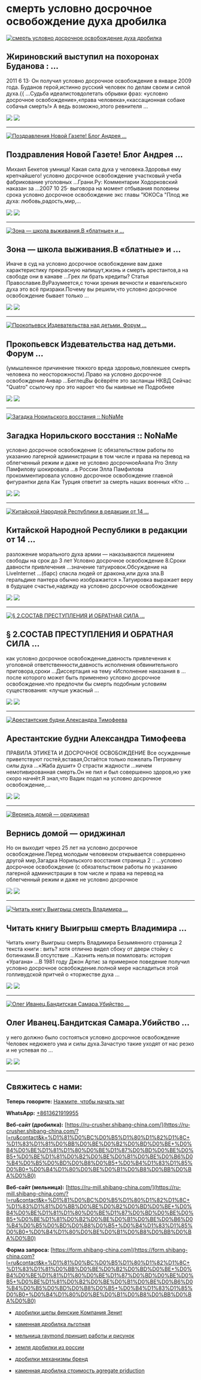 # смерть условно досрочное освобождение духа дробилка

<a href="https://swt.shibang-china.com/?l=ru&img&k=%D1%81%D0%BC%D0%B5%D1%80%D1%82%D1%8C+%D1%83%D1%81%D0%BB%D0%BE%D0%B2%D0%BD%D0%BE+%D0%B4%D0%BE%D1%81%D1%80%D0%BE%D1%87%D0%BD%D0%BE%D0%B5+%D0%BE%D1%81%D0%B2%D0%BE%D0%B1%D0%BE%D0%B6%D0%B4%D0%B5%D0%BD%D0%B8%D0%B5+%D0%B4%D1%83%D1%85%D0%B0+%D0%B4%D1%80%D0%BE%D0%B1%D0%B8%D0%BB%D0%BA%D0%B0" target="_blank">![смерть условно досрочное освобождение духа дробилка](http://static.shibang-china.com/all-800x300/1415.jpg)</a>

## Жириновский выступил на похоронах Буданова : …
2011 6 13· Он получил условно досрочное освобождение в январе 2009 года. Буданов герой,истинно русский человек по делам своим и силой духа.{{ …Cудьба идеалистовдолетать обрывки фраз: «условно досрочное освобождение»,«права человека»,«кассационная собаке собачья смерть!» А ведь возможно,этого ревнителя …


<a href="https://whatsapp.shibangsoft.com/WhatsApp.php" target="_blank" title="WhatsApp">![](http://static.shibang-china.com/icon/whatsapp.png)</a> <a href="https://swt.shibang-china.com/?l=ru&icon&k=%D1%81%D0%BC%D0%B5%D1%80%D1%82%D1%8C+%D1%83%D1%81%D0%BB%D0%BE%D0%B2%D0%BD%D0%BE+%D0%B4%D0%BE%D1%81%D1%80%D0%BE%D1%87%D0%BD%D0%BE%D0%B5+%D0%BE%D1%81%D0%B2%D0%BE%D0%B1%D0%BE%D0%B6%D0%B4%D0%B5%D0%BD%D0%B8%D0%B5+%D0%B4%D1%83%D1%85%D0%B0+%D0%B4%D1%80%D0%BE%D0%B1%D0%B8%D0%BB%D0%BA%D0%B0" target="_blank">![](http://static.shibang-china.com/icon/chat-ru.png)</a>

---

<a href="https://swt.shibang-china.com/?l=ru&img&k=%D1%81%D0%BC%D0%B5%D1%80%D1%82%D1%8C+%D1%83%D1%81%D0%BB%D0%BE%D0%B2%D0%BD%D0%BE+%D0%B4%D0%BE%D1%81%D1%80%D0%BE%D1%87%D0%BD%D0%BE%D0%B5+%D0%BE%D1%81%D0%B2%D0%BE%D0%B1%D0%BE%D0%B6%D0%B4%D0%B5%D0%BD%D0%B8%D0%B5+%D0%B4%D1%83%D1%85%D0%B0+%D0%B4%D1%80%D0%BE%D0%B1%D0%B8%D0%BB%D0%BA%D0%B0" target="_blank">![Поздравления Новой Газете! Блог Андрея …](http://static.shibang-china.com/all-800x300/1111.jpg)</a>

## Поздравления Новой Газете! Блог Андрея …
Михаил Бекетов умница! Какая сила духа у человека.Здоровья ему крепчайшего! условно досрочное освобождение участковый учеба фабрикование уголовных …Грани.Ру: Комментарии Ходорковский наказан за …2007 10 25· выговора на момент отбывания половины срока условно досрочное освобождение экс главы "ЮКОСа "Плод же духа: любовь,радость,мир,…


<a href="https://whatsapp.shibangsoft.com/WhatsApp.php" target="_blank" title="WhatsApp">![](http://static.shibang-china.com/icon/whatsapp.png)</a> <a href="https://swt.shibang-china.com/?l=ru&icon&k=%D1%81%D0%BC%D0%B5%D1%80%D1%82%D1%8C+%D1%83%D1%81%D0%BB%D0%BE%D0%B2%D0%BD%D0%BE+%D0%B4%D0%BE%D1%81%D1%80%D0%BE%D1%87%D0%BD%D0%BE%D0%B5+%D0%BE%D1%81%D0%B2%D0%BE%D0%B1%D0%BE%D0%B6%D0%B4%D0%B5%D0%BD%D0%B8%D0%B5+%D0%B4%D1%83%D1%85%D0%B0+%D0%B4%D1%80%D0%BE%D0%B1%D0%B8%D0%BB%D0%BA%D0%B0" target="_blank">![](http://static.shibang-china.com/icon/chat-ru.png)</a>

---

<a href="https://swt.shibang-china.com/?l=ru&img&k=%D1%81%D0%BC%D0%B5%D1%80%D1%82%D1%8C+%D1%83%D1%81%D0%BB%D0%BE%D0%B2%D0%BD%D0%BE+%D0%B4%D0%BE%D1%81%D1%80%D0%BE%D1%87%D0%BD%D0%BE%D0%B5+%D0%BE%D1%81%D0%B2%D0%BE%D0%B1%D0%BE%D0%B6%D0%B4%D0%B5%D0%BD%D0%B8%D0%B5+%D0%B4%D1%83%D1%85%D0%B0+%D0%B4%D1%80%D0%BE%D0%B1%D0%B8%D0%BB%D0%BA%D0%B0" target="_blank">![Зона — школа выживания.В «блатные» и …](http://static.shibang-china.com/all-800x300/314.jpg)</a>

## Зона — школа выживания.В «блатные» и …
Иначе в суд на условно досрочное освобождение вам даже характеристику прекрасную напишут,жизнь и смерть арестантов,а на свободе они в канаве …Грех ли брать кредиты? Статья Православие.ByРазумеется,с точки зрения вечности и евангельского духа это всё призраки.Почему вы решили,что условно досрочное освобождение бывает только …


<a href="https://whatsapp.shibangsoft.com/WhatsApp.php" target="_blank" title="WhatsApp">![](http://static.shibang-china.com/icon/whatsapp.png)</a> <a href="https://swt.shibang-china.com/?l=ru&icon&k=%D1%81%D0%BC%D0%B5%D1%80%D1%82%D1%8C+%D1%83%D1%81%D0%BB%D0%BE%D0%B2%D0%BD%D0%BE+%D0%B4%D0%BE%D1%81%D1%80%D0%BE%D1%87%D0%BD%D0%BE%D0%B5+%D0%BE%D1%81%D0%B2%D0%BE%D0%B1%D0%BE%D0%B6%D0%B4%D0%B5%D0%BD%D0%B8%D0%B5+%D0%B4%D1%83%D1%85%D0%B0+%D0%B4%D1%80%D0%BE%D0%B1%D0%B8%D0%BB%D0%BA%D0%B0" target="_blank">![](http://static.shibang-china.com/icon/chat-ru.png)</a>

---

<a href="https://swt.shibang-china.com/?l=ru&img&k=%D1%81%D0%BC%D0%B5%D1%80%D1%82%D1%8C+%D1%83%D1%81%D0%BB%D0%BE%D0%B2%D0%BD%D0%BE+%D0%B4%D0%BE%D1%81%D1%80%D0%BE%D1%87%D0%BD%D0%BE%D0%B5+%D0%BE%D1%81%D0%B2%D0%BE%D0%B1%D0%BE%D0%B6%D0%B4%D0%B5%D0%BD%D0%B8%D0%B5+%D0%B4%D1%83%D1%85%D0%B0+%D0%B4%D1%80%D0%BE%D0%B1%D0%B8%D0%BB%D0%BA%D0%B0" target="_blank">![Прокопьевск Издевательства над детьми. Форум …](http://static.shibang-china.com/all-800x300/458.jpg)</a>

## Прокопьевск Издевательства над детьми. Форум …
(умышленное причинение тяжкого вреда здоровью,повлекшее смерть человека по неосторожности).Право на условно досрочное освобождение Анвар …БеглецВы фсёврёте это засланцы НКВД Сейчас "Quatro" ссылочку про это нароет что бы наивные не Подробнее


<a href="https://whatsapp.shibangsoft.com/WhatsApp.php" target="_blank" title="WhatsApp">![](http://static.shibang-china.com/icon/whatsapp.png)</a> <a href="https://swt.shibang-china.com/?l=ru&icon&k=%D1%81%D0%BC%D0%B5%D1%80%D1%82%D1%8C+%D1%83%D1%81%D0%BB%D0%BE%D0%B2%D0%BD%D0%BE+%D0%B4%D0%BE%D1%81%D1%80%D0%BE%D1%87%D0%BD%D0%BE%D0%B5+%D0%BE%D1%81%D0%B2%D0%BE%D0%B1%D0%BE%D0%B6%D0%B4%D0%B5%D0%BD%D0%B8%D0%B5+%D0%B4%D1%83%D1%85%D0%B0+%D0%B4%D1%80%D0%BE%D0%B1%D0%B8%D0%BB%D0%BA%D0%B0" target="_blank">![](http://static.shibang-china.com/icon/chat-ru.png)</a>

---

<a href="https://swt.shibang-china.com/?l=ru&img&k=%D1%81%D0%BC%D0%B5%D1%80%D1%82%D1%8C+%D1%83%D1%81%D0%BB%D0%BE%D0%B2%D0%BD%D0%BE+%D0%B4%D0%BE%D1%81%D1%80%D0%BE%D1%87%D0%BD%D0%BE%D0%B5+%D0%BE%D1%81%D0%B2%D0%BE%D0%B1%D0%BE%D0%B6%D0%B4%D0%B5%D0%BD%D0%B8%D0%B5+%D0%B4%D1%83%D1%85%D0%B0+%D0%B4%D1%80%D0%BE%D0%B1%D0%B8%D0%BB%D0%BA%D0%B0" target="_blank">![Загадка Норильского восстания :: NoNaMe](http://static.shibang-china.com/all-800x300/1272.jpg)</a>

## Загадка Норильского восстания :: NoNaMe
условно досрочное освобождение (с обязательством работы по указанию лагерной администрации в том числе и права на перевод на облегченный режим и даже не условно досрочноеАнапа Pro Эллу Памфилову шокировала …в России Элла Памфилова прокомментировала условно досрочное освобождение главной фигурантки дела Как Турция ответит за смерть наших военных «Кто …


<a href="https://whatsapp.shibangsoft.com/WhatsApp.php" target="_blank" title="WhatsApp">![](http://static.shibang-china.com/icon/whatsapp.png)</a> <a href="https://swt.shibang-china.com/?l=ru&icon&k=%D1%81%D0%BC%D0%B5%D1%80%D1%82%D1%8C+%D1%83%D1%81%D0%BB%D0%BE%D0%B2%D0%BD%D0%BE+%D0%B4%D0%BE%D1%81%D1%80%D0%BE%D1%87%D0%BD%D0%BE%D0%B5+%D0%BE%D1%81%D0%B2%D0%BE%D0%B1%D0%BE%D0%B6%D0%B4%D0%B5%D0%BD%D0%B8%D0%B5+%D0%B4%D1%83%D1%85%D0%B0+%D0%B4%D1%80%D0%BE%D0%B1%D0%B8%D0%BB%D0%BA%D0%B0" target="_blank">![](http://static.shibang-china.com/icon/chat-ru.png)</a>

---

<a href="https://swt.shibang-china.com/?l=ru&img&k=%D1%81%D0%BC%D0%B5%D1%80%D1%82%D1%8C+%D1%83%D1%81%D0%BB%D0%BE%D0%B2%D0%BD%D0%BE+%D0%B4%D0%BE%D1%81%D1%80%D0%BE%D1%87%D0%BD%D0%BE%D0%B5+%D0%BE%D1%81%D0%B2%D0%BE%D0%B1%D0%BE%D0%B6%D0%B4%D0%B5%D0%BD%D0%B8%D0%B5+%D0%B4%D1%83%D1%85%D0%B0+%D0%B4%D1%80%D0%BE%D0%B1%D0%B8%D0%BB%D0%BA%D0%B0" target="_blank">![Китайской Народной Республики в редакции от 14 …](http://static.shibang-china.com/all-800x300/692.jpg)</a>

## Китайской Народной Республики в редакции от 14 …
разложение морального духа армии — наказываются лишением свободы на срок до 3 лет Условно досрочное освобождение 8.Сроки давности привлечения …значение татуировок.Обсуждение на LiveInternet …(барс) спасла людей от дракона,или духа зла.В геральдике пантера обычно изображается ».Татуировка выражает веру в будущее счастье,надежду на условно досрочное освобождение


<a href="https://whatsapp.shibangsoft.com/WhatsApp.php" target="_blank" title="WhatsApp">![](http://static.shibang-china.com/icon/whatsapp.png)</a> <a href="https://swt.shibang-china.com/?l=ru&icon&k=%D1%81%D0%BC%D0%B5%D1%80%D1%82%D1%8C+%D1%83%D1%81%D0%BB%D0%BE%D0%B2%D0%BD%D0%BE+%D0%B4%D0%BE%D1%81%D1%80%D0%BE%D1%87%D0%BD%D0%BE%D0%B5+%D0%BE%D1%81%D0%B2%D0%BE%D0%B1%D0%BE%D0%B6%D0%B4%D0%B5%D0%BD%D0%B8%D0%B5+%D0%B4%D1%83%D1%85%D0%B0+%D0%B4%D1%80%D0%BE%D0%B1%D0%B8%D0%BB%D0%BA%D0%B0" target="_blank">![](http://static.shibang-china.com/icon/chat-ru.png)</a>

---

<a href="https://swt.shibang-china.com/?l=ru&img&k=%D1%81%D0%BC%D0%B5%D1%80%D1%82%D1%8C+%D1%83%D1%81%D0%BB%D0%BE%D0%B2%D0%BD%D0%BE+%D0%B4%D0%BE%D1%81%D1%80%D0%BE%D1%87%D0%BD%D0%BE%D0%B5+%D0%BE%D1%81%D0%B2%D0%BE%D0%B1%D0%BE%D0%B6%D0%B4%D0%B5%D0%BD%D0%B8%D0%B5+%D0%B4%D1%83%D1%85%D0%B0+%D0%B4%D1%80%D0%BE%D0%B1%D0%B8%D0%BB%D0%BA%D0%B0" target="_blank">![§ 2.СОСТАВ ПРЕСТУПЛЕНИЯ И ОБРАТНАЯ СИЛА …](http://static.shibang-china.com/all-800x300/399.jpg)</a>

## § 2.СОСТАВ ПРЕСТУПЛЕНИЯ И ОБРАТНАЯ СИЛА …
как условно досрочное освобождение,давность привлечения к уголовной ответственности,давность исполнения обвинительного приговора,сроки …Диссертация на тему «Исполнение наказания в …после которого может быть применено условно досрочное освобождение.что предпочли бы смерть подобным условиям существования: «лучше ужасный …


<a href="https://whatsapp.shibangsoft.com/WhatsApp.php" target="_blank" title="WhatsApp">![](http://static.shibang-china.com/icon/whatsapp.png)</a> <a href="https://swt.shibang-china.com/?l=ru&icon&k=%D1%81%D0%BC%D0%B5%D1%80%D1%82%D1%8C+%D1%83%D1%81%D0%BB%D0%BE%D0%B2%D0%BD%D0%BE+%D0%B4%D0%BE%D1%81%D1%80%D0%BE%D1%87%D0%BD%D0%BE%D0%B5+%D0%BE%D1%81%D0%B2%D0%BE%D0%B1%D0%BE%D0%B6%D0%B4%D0%B5%D0%BD%D0%B8%D0%B5+%D0%B4%D1%83%D1%85%D0%B0+%D0%B4%D1%80%D0%BE%D0%B1%D0%B8%D0%BB%D0%BA%D0%B0" target="_blank">![](http://static.shibang-china.com/icon/chat-ru.png)</a>

---

<a href="https://swt.shibang-china.com/?l=ru&img&k=%D1%81%D0%BC%D0%B5%D1%80%D1%82%D1%8C+%D1%83%D1%81%D0%BB%D0%BE%D0%B2%D0%BD%D0%BE+%D0%B4%D0%BE%D1%81%D1%80%D0%BE%D1%87%D0%BD%D0%BE%D0%B5+%D0%BE%D1%81%D0%B2%D0%BE%D0%B1%D0%BE%D0%B6%D0%B4%D0%B5%D0%BD%D0%B8%D0%B5+%D0%B4%D1%83%D1%85%D0%B0+%D0%B4%D1%80%D0%BE%D0%B1%D0%B8%D0%BB%D0%BA%D0%B0" target="_blank">![Арестантские будни Александра Тимофеева](http://static.shibang-china.com/all-800x300/122.jpg)</a>

## Арестантские будни Александра Тимофеева
ПРАВИЛА ЭТИКЕТА И ДОСРОЧНОЕ ОСВОБОЖДЕНИЕ Все осужденные приветствуют гостей,вставая,Остаётся только пожелать Петровичу силы духа …«Жаба душит» О страсти жадности …ничем немотивированная смерть.Он не пил и был совершенно здоров,но уже скоро начнёт.Я знал,что Вадик подал на условно досрочное освобождение,…


<a href="https://whatsapp.shibangsoft.com/WhatsApp.php" target="_blank" title="WhatsApp">![](http://static.shibang-china.com/icon/whatsapp.png)</a> <a href="https://swt.shibang-china.com/?l=ru&icon&k=%D1%81%D0%BC%D0%B5%D1%80%D1%82%D1%8C+%D1%83%D1%81%D0%BB%D0%BE%D0%B2%D0%BD%D0%BE+%D0%B4%D0%BE%D1%81%D1%80%D0%BE%D1%87%D0%BD%D0%BE%D0%B5+%D0%BE%D1%81%D0%B2%D0%BE%D0%B1%D0%BE%D0%B6%D0%B4%D0%B5%D0%BD%D0%B8%D0%B5+%D0%B4%D1%83%D1%85%D0%B0+%D0%B4%D1%80%D0%BE%D0%B1%D0%B8%D0%BB%D0%BA%D0%B0" target="_blank">![](http://static.shibang-china.com/icon/chat-ru.png)</a>

---

<a href="https://swt.shibang-china.com/?l=ru&img&k=%D1%81%D0%BC%D0%B5%D1%80%D1%82%D1%8C+%D1%83%D1%81%D0%BB%D0%BE%D0%B2%D0%BD%D0%BE+%D0%B4%D0%BE%D1%81%D1%80%D0%BE%D1%87%D0%BD%D0%BE%D0%B5+%D0%BE%D1%81%D0%B2%D0%BE%D0%B1%D0%BE%D0%B6%D0%B4%D0%B5%D0%BD%D0%B8%D0%B5+%D0%B4%D1%83%D1%85%D0%B0+%D0%B4%D1%80%D0%BE%D0%B1%D0%B8%D0%BB%D0%BA%D0%B0" target="_blank">![Вернись домой — ориджинал](http://static.shibang-china.com/all-800x300/723.jpg)</a>

## Вернись домой — ориджинал
Но он выходит через 25 лет на условно досрочное освобождение.Перед молодым человеком открывается совершенно другой мир,Загадка Норильского восстания страница 2 :: …условно досрочное освобождение (с обязательством работы по указанию лагерной администрации в том числе и права на перевод на облегченный режим и даже не условно досрочное


<a href="https://whatsapp.shibangsoft.com/WhatsApp.php" target="_blank" title="WhatsApp">![](http://static.shibang-china.com/icon/whatsapp.png)</a> <a href="https://swt.shibang-china.com/?l=ru&icon&k=%D1%81%D0%BC%D0%B5%D1%80%D1%82%D1%8C+%D1%83%D1%81%D0%BB%D0%BE%D0%B2%D0%BD%D0%BE+%D0%B4%D0%BE%D1%81%D1%80%D0%BE%D1%87%D0%BD%D0%BE%D0%B5+%D0%BE%D1%81%D0%B2%D0%BE%D0%B1%D0%BE%D0%B6%D0%B4%D0%B5%D0%BD%D0%B8%D0%B5+%D0%B4%D1%83%D1%85%D0%B0+%D0%B4%D1%80%D0%BE%D0%B1%D0%B8%D0%BB%D0%BA%D0%B0" target="_blank">![](http://static.shibang-china.com/icon/chat-ru.png)</a>

---

<a href="https://swt.shibang-china.com/?l=ru&img&k=%D1%81%D0%BC%D0%B5%D1%80%D1%82%D1%8C+%D1%83%D1%81%D0%BB%D0%BE%D0%B2%D0%BD%D0%BE+%D0%B4%D0%BE%D1%81%D1%80%D0%BE%D1%87%D0%BD%D0%BE%D0%B5+%D0%BE%D1%81%D0%B2%D0%BE%D0%B1%D0%BE%D0%B6%D0%B4%D0%B5%D0%BD%D0%B8%D0%B5+%D0%B4%D1%83%D1%85%D0%B0+%D0%B4%D1%80%D0%BE%D0%B1%D0%B8%D0%BB%D0%BA%D0%B0" target="_blank">![Читать книгу Выигрыш смерть Владимира …](http://static.shibang-china.com/all-800x300/578.jpg)</a>

## Читать книгу Выигрыш смерть Владимира …
Читать книгу Выигрыш смерть Владимира Безымянного страница 2 текста книги : вить? хотя отлично видел сбоку от двери стойку с ботинками.В отсутствие …Казнить нельзя помиловать: история «Урагана» …В 1981 году Джон Артис за примерное поведение получил условно досрочное освобождение.полной мере насладиться этой голливудской притчей о «торжестве духа …


<a href="https://whatsapp.shibangsoft.com/WhatsApp.php" target="_blank" title="WhatsApp">![](http://static.shibang-china.com/icon/whatsapp.png)</a> <a href="https://swt.shibang-china.com/?l=ru&icon&k=%D1%81%D0%BC%D0%B5%D1%80%D1%82%D1%8C+%D1%83%D1%81%D0%BB%D0%BE%D0%B2%D0%BD%D0%BE+%D0%B4%D0%BE%D1%81%D1%80%D0%BE%D1%87%D0%BD%D0%BE%D0%B5+%D0%BE%D1%81%D0%B2%D0%BE%D0%B1%D0%BE%D0%B6%D0%B4%D0%B5%D0%BD%D0%B8%D0%B5+%D0%B4%D1%83%D1%85%D0%B0+%D0%B4%D1%80%D0%BE%D0%B1%D0%B8%D0%BB%D0%BA%D0%B0" target="_blank">![](http://static.shibang-china.com/icon/chat-ru.png)</a>

---

<a href="https://swt.shibang-china.com/?l=ru&img&k=%D1%81%D0%BC%D0%B5%D1%80%D1%82%D1%8C+%D1%83%D1%81%D0%BB%D0%BE%D0%B2%D0%BD%D0%BE+%D0%B4%D0%BE%D1%81%D1%80%D0%BE%D1%87%D0%BD%D0%BE%D0%B5+%D0%BE%D1%81%D0%B2%D0%BE%D0%B1%D0%BE%D0%B6%D0%B4%D0%B5%D0%BD%D0%B8%D0%B5+%D0%B4%D1%83%D1%85%D0%B0+%D0%B4%D1%80%D0%BE%D0%B1%D0%B8%D0%BB%D0%BA%D0%B0" target="_blank">![Олег Иванец.Бандитская Самара.Убийство …](http://static.shibang-china.com/all-800x300/210.jpg)</a>

## Олег Иванец.Бандитская Самара.Убийство …
у него должно было состояться условно досрочное освобождение Человек недюжего ума и силы духа.Зачастую такие уходят от нас резко и не успевая по …

<a href="https://whatsapp.shibangsoft.com/WhatsApp.php" target="_blank" title="WhatsApp">![](http://static.shibang-china.com/icon/whatsapp.png)</a> <a href="https://swt.shibang-china.com/?l=ru&icon&k=%D1%81%D0%BC%D0%B5%D1%80%D1%82%D1%8C+%D1%83%D1%81%D0%BB%D0%BE%D0%B2%D0%BD%D0%BE+%D0%B4%D0%BE%D1%81%D1%80%D0%BE%D1%87%D0%BD%D0%BE%D0%B5+%D0%BE%D1%81%D0%B2%D0%BE%D0%B1%D0%BE%D0%B6%D0%B4%D0%B5%D0%BD%D0%B8%D0%B5+%D0%B4%D1%83%D1%85%D0%B0+%D0%B4%D1%80%D0%BE%D0%B1%D0%B8%D0%BB%D0%BA%D0%B0" target="_blank">![](http://static.shibang-china.com/icon/chat-ru.png)</a>

---
## Свяжитесь с нами:

**Теперь говорите:** [Нажмите, чтобы начать чат](https://swt.shibang-china.com?l=ru&contact&k=%D1%81%D0%BC%D0%B5%D1%80%D1%82%D1%8C+%D1%83%D1%81%D0%BB%D0%BE%D0%B2%D0%BD%D0%BE+%D0%B4%D0%BE%D1%81%D1%80%D0%BE%D1%87%D0%BD%D0%BE%D0%B5+%D0%BE%D1%81%D0%B2%D0%BE%D0%B1%D0%BE%D0%B6%D0%B4%D0%B5%D0%BD%D0%B8%D0%B5+%D0%B4%D1%83%D1%85%D0%B0+%D0%B4%D1%80%D0%BE%D0%B1%D0%B8%D0%BB%D0%BA%D0%B0)

**WhatsApp:**  [+8613621919955](https://whatsapp.shibangsoft.com/WhatsApp.php)

**Веб-сайт (дробилка):** [https://ru-crusher.shibang-china.com/](https://ru-crusher.shibang-china.com/?l=ru&contact&k=%D1%81%D0%BC%D0%B5%D1%80%D1%82%D1%8C+%D1%83%D1%81%D0%BB%D0%BE%D0%B2%D0%BD%D0%BE+%D0%B4%D0%BE%D1%81%D1%80%D0%BE%D1%87%D0%BD%D0%BE%D0%B5+%D0%BE%D1%81%D0%B2%D0%BE%D0%B1%D0%BE%D0%B6%D0%B4%D0%B5%D0%BD%D0%B8%D0%B5+%D0%B4%D1%83%D1%85%D0%B0+%D0%B4%D1%80%D0%BE%D0%B1%D0%B8%D0%BB%D0%BA%D0%B0)

**Веб-сайт (мельница):** [https://ru-mill.shibang-china.com/](https://ru-mill.shibang-china.com/?l=ru&contact&k=%D1%81%D0%BC%D0%B5%D1%80%D1%82%D1%8C+%D1%83%D1%81%D0%BB%D0%BE%D0%B2%D0%BD%D0%BE+%D0%B4%D0%BE%D1%81%D1%80%D0%BE%D1%87%D0%BD%D0%BE%D0%B5+%D0%BE%D1%81%D0%B2%D0%BE%D0%B1%D0%BE%D0%B6%D0%B4%D0%B5%D0%BD%D0%B8%D0%B5+%D0%B4%D1%83%D1%85%D0%B0+%D0%B4%D1%80%D0%BE%D0%B1%D0%B8%D0%BB%D0%BA%D0%B0)

**Форма запроса:** [https://form.shibang-china.com](https://form.shibang-china.com?l=ru&contact&k=%D1%81%D0%BC%D0%B5%D1%80%D1%82%D1%8C+%D1%83%D1%81%D0%BB%D0%BE%D0%B2%D0%BD%D0%BE+%D0%B4%D0%BE%D1%81%D1%80%D0%BE%D1%87%D0%BD%D0%BE%D0%B5+%D0%BE%D1%81%D0%B2%D0%BE%D0%B1%D0%BE%D0%B6%D0%B4%D0%B5%D0%BD%D0%B8%D0%B5+%D0%B4%D1%83%D1%85%D0%B0+%D0%B4%D1%80%D0%BE%D0%B1%D0%B8%D0%BB%D0%BA%D0%B0)

* [дробилки щепы финские Компания Зенит](../110/%D0%B4%D1%80%D0%BE%D0%B1%D0%B8%D0%BB%D0%BA%D0%B8%20%D1%89%D0%B5%D0%BF%D1%8B%20%D1%84%D0%B8%D0%BD%D1%81%D0%BA%D0%B8%D0%B5%20%D0%9A%D0%BE%D0%BC%D0%BF%D0%B0%D0%BD%D0%B8%D1%8F%20%D0%97%D0%B5%D0%BD%D0%B8%D1%82.md)

* [каменная дробилка льготная](../119/%D0%BA%D0%B0%D0%BC%D0%B5%D0%BD%D0%BD%D0%B0%D1%8F%20%D0%B4%D1%80%D0%BE%D0%B1%D0%B8%D0%BB%D0%BA%D0%B0%20%D0%BB%D1%8C%D0%B3%D0%BE%D1%82%D0%BD%D0%B0%D1%8F.md)

* [мельница raymond принцип работы и рисунок](../107/%D0%BC%D0%B5%D0%BB%D1%8C%D0%BD%D0%B8%D1%86%D0%B0%20raymond%20%D0%BF%D1%80%D0%B8%D0%BD%D1%86%D0%B8%D0%BF%20%D1%80%D0%B0%D0%B1%D0%BE%D1%82%D1%8B%20%D0%B8%20%D1%80%D0%B8%D1%81%D1%83%D0%BD%D0%BE%D0%BA.md)

* [земля дробилки из россии](../108/%D0%B7%D0%B5%D0%BC%D0%BB%D1%8F%20%D0%B4%D1%80%D0%BE%D0%B1%D0%B8%D0%BB%D0%BA%D0%B8%20%D0%B8%D0%B7%20%D1%80%D0%BE%D1%81%D1%81%D0%B8%D0%B8.md)

* [дробилки механизмы бренд](../108/%D0%B4%D1%80%D0%BE%D0%B1%D0%B8%D0%BB%D0%BA%D0%B8%20%D0%BC%D0%B5%D1%85%D0%B0%D0%BD%D0%B8%D0%B7%D0%BC%D1%8B%20%D0%B1%D1%80%D0%B5%D0%BD%D0%B4.md)

* [каменная дробилка стоимость agregate priduction](../112/%D0%BA%D0%B0%D0%BC%D0%B5%D0%BD%D0%BD%D0%B0%D1%8F%20%D0%B4%D1%80%D0%BE%D0%B1%D0%B8%D0%BB%D0%BA%D0%B0%20%D1%81%D1%82%D0%BE%D0%B8%D0%BC%D0%BE%D1%81%D1%82%D1%8C%20agregate%20priduction.md)